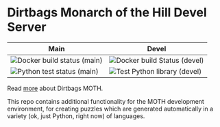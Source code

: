 Dirtbags Monarch of the Hill Devel Server
===============

| Main | Devel |
| ---- | ---- |
|![Docker build status (main)](https://github.com/dirtbags/moth-devel/workflows/Docker%20build/badge.svg?branch=main)|![Docker build Status (devel)](https://github.com/dirtbags/moth-devel/workflows/Docker%20build/badge.svg?branch=devel)|
|![Python test status (main)](https://github.com/dirtbags/moth-devel/workflows/Test%20and%20build%20Python%20library/badge.svg?branch=main)|![Test Python library (devel)](https://github.com/dirtbags/moth-devel/workflows/Test%20and%20build%20Python%20library/badge.svg?branch=devel)|



Read [more](https://github.com/dirtbags/moth) about Dirtbags MOTH.

This repo contains additional functionality for the MOTH development environment, for creating puzzles which are generated automatically in a variety (ok, just Python, right now) of languages.
